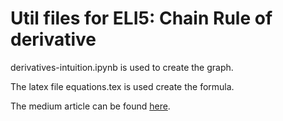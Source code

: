 # Util files for ELI5: Chain Rule of derivative

derivatives-intuition.ipynb is used to create the graph.

The latex file equations.tex is used create the formula.

The medium article can be found [here](https://medium.com/@kantajitshaw/eli5-chain-rule-of-derivative-50e111d6a33e).
